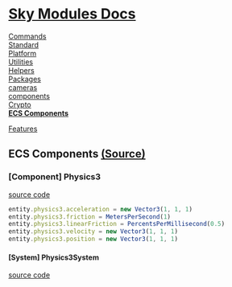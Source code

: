 <!--- This ECS Components was auto-generated using "pnpm exec sky readme" --> 

# [Sky Modules Docs](../README.md)

[Commands](..%2F%5Fcommands%2FREADME.md)   
[Standard](..%2Fstandard%2FREADME.md)   
[Platform](..%2Fplatform%2FREADME.md)   
[Utilities](..%2Futilities%2FREADME.md)   
[Helpers](..%2Fhelpers%2FREADME.md)   
[Packages](..%2Fpkgs%2FREADME.md)   
[cameras](..%2Fcameras%2FREADME.md)   
[components](..%2Fcomponents%2FREADME.md)   
[Crypto](..%2Fcrypto%2FREADME.md)   
**[ECS Components](..%2Fecs%2FREADME.md)**   
  
[Features](..%2Ffeatures%2FREADME.md)   

## ECS Components [(Source)](..%2Fecs%2F)

  
### \[Component\] Physics3

[source code](Physics3.component.ts)

```ts
entity.physics3.acceleration = new Vector3(1, 1, 1)
entity.physics3.friction = MetersPerSecond(1)
entity.physics3.linearFriction = PercentsPerMillisecond(0.5)
entity.physics3.velocity = new Vector3(1, 1, 1)
entity.physics3.position = new Vector3(1, 1, 1)

```

#### \[System\] Physics3System

[source code](Physics3.system.ts)
